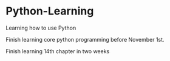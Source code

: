 # Python-Learning
Learning how to use Python

Finish learning core python programming before November 1st.

Finish learning 14th chapter in two weeks
